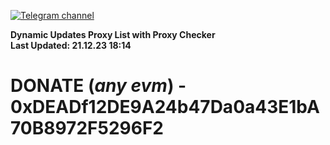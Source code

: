 [![Telegram channel](https://img.shields.io/endpoint?url=https://runkit.io/damiankrawczyk/telegram-badge/branches/master?url=https://t.me/n4z4v0d)](https://t.me/n4z4v0d) 

**Dynamic Updates Proxy List with Proxy Checker**  
**Last Updated: 21.12.23 18:14**

# DONATE (_any evm_) - 0xDEADf12DE9A24b47Da0a43E1bA70B8972F5296F2
